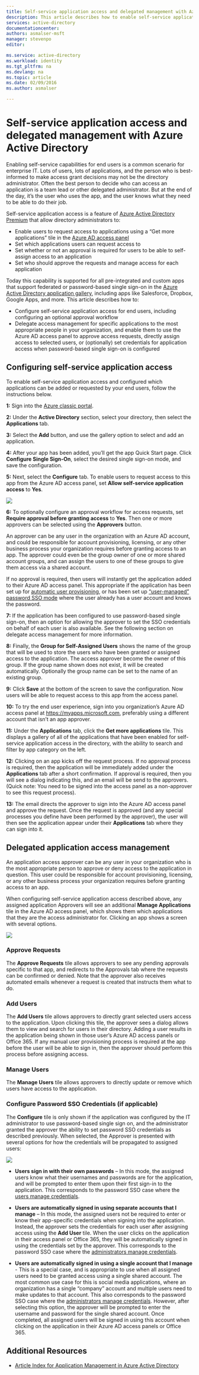 ```yaml
---
title: Self-service application access and delegated management with Azure Active Directory | Microsoft Azure
description: This article describes how to enable self-service application access and delegated management with Azure Active Directory.
services: active-directory
documentationcenter: 
authors: asmalser-msft
manager: stevenpo
editor: 

ms.service: active-directory
ms.workload: identity
ms.tgt_pltfrm: na
ms.devlang: na
ms.topic: article
ms.date: 02/09/2016
ms.author: asmalser

---
```

# Self-service application access and delegated management with Azure Active Directory
Enabling self-service capabilities for end users is a common scenario for enterprise IT. Lots of users, lots of applications, and the person who is best-informed to make access grant decisions may not be the directory administrator. Often the best person to decide who can access an application is a team lead or other delegated administrator. But at the end of the day, it’s the user who uses the app, and the user knows what they need to be able to do their job.

Self-service application access is a feature of [Azure Active Directory Premium](https://azure.microsoft.com/trial/get-started-active-directory/) that allow directory administrators to:

* Enable users to request access to applications using a “Get more applications” tile in the [Azure AD access panel](active-directory-appssoaccess-whatis.md#deploying-azure-ad-integrated-applications-to-users)
* Set which applications users can request access to
* Set whether or not an approval is required for users to be able to self-assign access to an application
* Set who should approve the requests and manage access for each application

Today this capability is supported for all pre-integrated and custom apps that support federated or password-based single sign-on in the [Azure Active Directory application gallery](https://azure.microsoft.com/marketplace/active-directory/all/), including apps like Salesforce, Dropbox, Google Apps, and more.
This article describes how to:

* Configure self-service application access for end users, including configuring an optional approval workflow 
* Delegate access management for specific applications to the most appropriate people in your organization, and enable them to use the Azure AD access panel to approve access requests, directly assign access to selected users, or (optionally) set credentials for application access when password-based single sign-on is configured

## Configuring self-service application access
To enable self-service application access and configured which applications can be added or requested by your end users, follow the instructions below.

**1:** Sign into the [Azure classic portal](https://manage.windowsazure.com/).

**2:**    Under the **Active Directory** section, select your directory, then select the **Applications** tab. 

**3:** Select the **Add** button, and use the gallery option to select and add an application.

**4:** After your app has been added, you’ll get the app Quick Start page. Click **Configure Single Sign-On**, select the desired single sign-on mode, and save the configuration. 

**5:** Next, select the **Configure** tab. To enable users to request access to this app from the Azure AD access panel, set **Allow self-service application access** to **Yes**.

![][1]

**6:** To optionally configure an approval workflow for access requests, set **Require approval before granting access** to **Yes**. Then one or more approvers can be selected using the **Approvers** button.

An approver can be any user in the organization with an Azure AD account, and could be responsible for account provisioning, licensing, or any other business process your organization requires before granting access to an app. The approver could even be the group owner of one or more shared account groups, and can assign the users to one of these groups to give them access via a shared account. 

If no approval is required, then users will instantly get the application added to their Azure AD access panel. This appropriate if the application has been set up for [automatic user provisioning](active-directory-saas-app-provisioning.md), or has been set up [“user-managed” password SSO mode](active-directory-appssoaccess-whatis.md#password-based-single-sign-on) where the user already has a user account and knows the password.

**7:** If the application has been configured to use password-based single sign-on, then an option for allowing the approver to set the SSO credentials on behalf of each user is also available. See the following section on delegate access management for more information.

**8:** Finally, the **Group for Self-Assigned Users** shows the name of the group that will be used to store the users who have been granted or assigned access to the application. The access approver become the owner of this group. If the group name shown does not exist, it will be created automatically. Optionally the group name can be set to the name of an existing group.

**9:** Click **Save** at the bottom of the screen to save the configuration. Now users will be able to request access to this app from the access panel.

**10:** To try the end user experience, sign into you organization’s Azure AD access panel at https://myapps.microsoft.com, preferably using a different account that isn’t an app approver. 

**11:** Under the **Applications** tab, click the **Get more applications** tile. This displays a gallery of all of the applications that have been enabled for self-service application access in the directory, with the ability to search and filter by app category on the left. 

**12:** Clicking on an app kicks off the request process. If no approval process is required, then the application will be immediately added under the **Applications** tab after a short confirmation. If approval is required, then you will see a dialog indicating this, and an email will be send to the approvers. (Quick note: You need to be signed into the access panel as a non-approver to see this request process).

**13:** The email directs the approver to sign into the Azure AD access panel and approve the request. Once the request is approved (and any special processes you define have been performed by the approver), the user will then see the application appear under their **Applications** tab where they can sign into it.

## Delegated application access management
An application access approver can be any user in your organization who is the most appropriate person to approve or deny access to the application in question. This user could be responsible for account provisioning, licensing, or any other business process your organization requires before granting access to an app.

When configuring self-service application access described above, any assigned application Approvers will see an additional **Manage Applications** tile in the Azure AD access panel, which shows them which applications that they are the access administrator for. Clicking an app shows a screen with several options.

![][2]

### Approve Requests
The **Approve Requests** tile allows approvers to see any pending approvals specific to that app, and redirects to the Approvals tab where the requests can be confirmed or denied. Note that the approver also receives automated emails whenever a request is created that instructs them what to do.

### Add Users
The **Add Users** tile allows approvers to directly grant selected users access to the application. Upon clicking this tile, the approver sees a dialog allows them to view and search for users in their directory. Adding a user results in the application being shown in those user’s Azure AD access panels or Office 365. If any manual user provisioning process is required at the app before the user will be able to sign in, then the approver should perform this process before assigning access.  

### Manage Users
The **Manage Users** tile allows approvers to directly update or remove which users have access to the application. 

### Configure Password SSO Credentials (if applicable)
The **Configure** tile is only shown if the application was configured by the IT administrator to use password-based single sign on, and the administrator granted the approver the ability to set password SSO credentials as described previously. When selected, the Approver is presented with several options for how the credentials will be propagated to assigned users:

![][3]

* **Users sign in with their own passwords** – In this mode, the assigned users know what their usernames and passwords are for the application, and will be prompted to enter them upon their first sign-in to the application. This corresponds to the password SSO case where the [users manage credentials](active-directory-appssoaccess-whatis.md#password-based-single-sign-on).

* **Users are automatically signed in using separate accounts that I manage** – In this mode, the assigned users not be required to enter or know their app-specific credentials when signing into the application. Instead, the approver sets the credentials for each user after assigning access using the **Add User** tile. When the user clicks on the application in their access panel or Office 365, they will be automatically signed in using the credentials set by the approver. This corresponds to the password SSO case where the [administrators manage credentials](active-directory-appssoaccess-whatis.md#password-based-single-sign-on).

* **Users are automatically signed in using a single account that I manage** -  This is a special case, and is appropriate to use when all assigned users need to be granted access using a single shared account. The most common use case for this is social media applications, where an organization has a single “company” account and multiple users need to make updates to that account. This also corresponds to the password SSO case where the [administrators manage credentials](active-directory-appssoaccess-whatis.md#password-based-single-sign-on). However, after selecting this option, the approver will be prompted to enter the username and password for the single shared account. Once completed, all assigned users will be signed in using this account when clicking on the application in their Azure AD access panels or Office 365.


## Additional Resources
* [Article Index for Application Management in Azure Active Directory](active-directory-apps-index.md)

<!--Image references-->

[1]: ./media/active-directory-self-service-application-access/ssaa_admin.PNG
[2]: ./media/active-directory-self-service-application-access/ssaa_ap_manage_app.PNG
[3]: ./media/active-directory-self-service-application-access/ssaa_ap_manage_app_config.PNG
